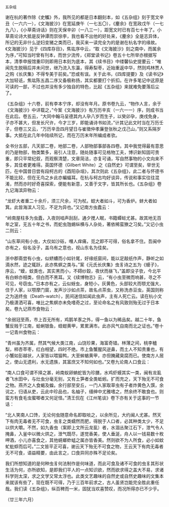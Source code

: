     五杂组 

   谢在杭的著作除《史觿》外，我所见的都是日本翻刻本，如《五杂组》刻于宽文辛丑（一六六一），《文海披沙》在宽延庚午（一七五〇），《麈余》在宽政戊午（一七九八），《小草斋诗话》则在天保辛卯（一八三一），距宽文时已有百七十年了。小草斋论诗大抵是反钟谭而崇徐李，我也看不出他的好处来，《麈余》全是志异体，所记的无非什么逆妇变猪之类而已，我买来一读完全为的是谢在杭名字的缘故。《文海披沙》见于《四库存目》，焦竑序中云，“取《文海披沙》刻之南中，而属余为序，”可知当时曾有刊本，而世少流传，《郑堂读书记》卷五十七所举亦根据写本，清季申报馆重印则即用日本刻为底本，其《续书目》中缕馨仙史提要云：“唯闻先生脱稿后并未问世，继乃流入东瀛，得寿梨枣，近始重返中华，然则鸡林贾人之购《长庆集》不得专美于前矣。”恐或有误。关于此书，《四库提要》及《读书记》大加轻诋，焦竑陈五昌二序又备极称扬，其实都要打个折扣。在许多笔记中这原是可读的一部，不过也并没有多少独自的特色，比起《五杂组》来就难免要落后尘了。

   《五杂组》十六卷，前有李本宁序，却没有年月。原书卷九云，“物作人言，余于《文海披沙》中详载之，”今案《文海披沙》有万历辛亥（一六一一）序，则成书当在此后。卷五云，“大同中翰马呈德其内人孕八岁而生子，以癸卯孕，庚戌免身，子亦不甚大，但发长尺许，今才三岁，即能诵诗书如流，”计其记此文时当在万历壬子，但卷三又云，“万历辛丑四月望日与崔徵仲孝廉登张秋之戊己山，”则又系隔岁事。大抵在此几年中陆续所记，而在万历末年所编成者欤。

   全书分五部，凡天部二卷，地部二卷，人部物部事部各四卷。其中我觉得最有意思的乃是物部，物类繁多，易引人注意，随处随事可见格物工夫，博识新知固可贵重，即只平常纪叙，而观察清楚，文章简洁，亦复可诵，写自然事物的小文向来不多，其佳者更难得。英国怀德（Gilbert White）之《自然史》可谓至矣，举世无匹，在中国昔日尝有段柯古的《酉阳杂俎》，其次则此《五杂组》，此二者与怀德书不能比较，但在无鸟之乡此亦蝙蝠耳。在杭与柯古均好谈异，传说和事实往往混淆，然而亦时好奇喜探索，便能有新意，又善于文字，皆其所长也。《五杂组》卷九记海滨异物云：

   “龙虾大者重二十余斤，须三尺余，可为杖。蚶大者如斗，可为香炉。蚌大者如箕。此皆海滨人习见，不足为异也。”又记南方虫蠹云：

   “岭南屋柱多为虫蠹，入夜则啮声刮刮，通夕搅人眠，书籍蟫蛀尤甚。故其地无百年之室，无五十年之书，而蛇虫虺蜴纵横与人杂处，著依稀蛮獠之习矣。”又记小虫二则云：

   “山东草间有小虫，大仅如沙砾，噆人痒痛，觅之即不可得，俗名拿不住。吾闽中亦有之，俗名没子，盖乌有之意也，视山东名为佳矣。

   浙中郡斋尝有小虫，似蛴螬而小如针尾，好缘纸窗间，能以足敲纸作声，静听之如滴水然，迹之辄跃，此亦焦螟之类与。”案《元氏长庆集》虫豸诗之五为《蟆子》，序云，“蟆，蚊类也，其实黑而小，不碍纱縠，夜伏而昼飞，”盖即没子欤，今北平有白蛉亦相类，但白而不黑耳。又《续博物志》云，“有小虫至微而响甚，寻之不可见，号窃虫。”日本亦有之，云似蚜虫，身短小，灰黄色，头部较大而颚尤强大，住于人家，以颚摩门窗，发声沙沙如点茶，故名点茶虫，又称洗赤豆虫，英国则称之为送终虫（Death-watch），民间迷信如闻此虫声，主有人死亡云。读在杭小文乃极潇洒可喜，唯比之焦螟亦未免嗜奇之过，至论命名之有风致则殆无过于日本矣。卷九记燕市食物云：

   “余弱冠至燕，市上百无所有，鸡鹅羊豕之外，得一鱼以为稀品矣。越二十年，鱼蟹反贱于江南，蛤蜊银鱼，蛏蚶黄甲，累累满市。此亦风气自南而北之证也。”卷十一记青州食物云：

   “青州虽为齐属，然其气候大类江南，山饶珍果，海富奇错。林薄之间，桃李樝梨，柿杏苹枣，红白相望，四时不绝。市上鱼蟹腥风逆鼻，而土人不知贵重也，有小蟹如彭越状，人家皆以喂猫鸭，大至蛑蝤黄甲，亦但腌藏臭腐而已。使南方人居之，使山无遗利，水无遗族，其富庶又不知何如也。”又卷九论南人口食云：

   “南人口食可谓不择之甚，岭南蚁卵蚺蛇皆为珍膳，水鸡虾蟆其实一类，闽有龙虱者飞水田中，与灶虫分毫无别，又有土笋者全类蚯蚓。扩而充之，天下殆无不可食之物。燕齐之人食蝎及蝗。余行部至安丘，一门人家取草虫有子者炸黄色入馔，余诧之，归语从吏，云此中珍品也，名蚰子，缙绅中尤雅嗜之，然余终不敢食也。则蛮方有食毛虫蜜唧者又何足怪。”清王侃在《江州笔谈》卷下亦有关于这事的一节话：

   “北人笑南人口馋，无论何虫随意命名即取啖之，以余所见，大约闽人尤甚。然天下有肉无毒者无不可食，虫豸之类蠕然而肥，得脱于人口者，必其种类太少，不足以供大嚼。不然，如九香虫（案即上文所云龙虱）者，水涸丛聚江石下，泄气令人掩鼻，入釜中以微火烘之，泄气既尽，遂觉香美，使人垂涎，舟人以一钱易数十枚呷酒，小儿亦喜食之，其他蜣螂蚱蜢之属亦皆香美。然则欲不为人所食，必小如蚊虻蚍蜉而后可。”二文皆平正可喜，谢云天下殆无不可食之物，王云天下有肉无毒者无不可食，语益精要，由此言之，口食异同亦殊不足论矣。

   我们所想知道的是何种虫豸何法制作是何味道，而此可食及诸不可食的虫豸其形状生活为何，亦所欲知，是即我们平人的一点知识欲，然而欲求得之盖大不易，求诸科学则太深，求之文学又常太浮也。此类文艺趣味的自然史或自然史趣味的文集本来就该有些了，现在既不可得，乃于三百年前求之，古人虽贤岂能完全胜此重任哉。我们读《五杂组》，纵百稗而一米，固犹当欢喜赞叹，而况所得亦已不少乎。

   （廿三年六月）

